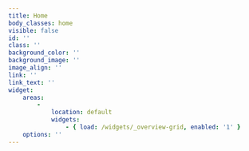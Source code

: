 ```yaml
---
title: Home
body_classes: home
visible: false
id: ''
class: ''
background_color: ''
background_image: ''
image_align: ''
link: ''
link_text: ''
widget:
    areas:
        -
            location: default
            widgets:
                - { load: /widgets/_overview-grid, enabled: '1' }
    options: ''
---
```



